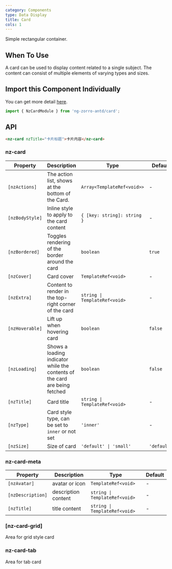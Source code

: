 ```yaml
---
category: Components
type: Data Display
title: Card
cols: 1
---
```


Simple rectangular container.

## When To Use

A card can be used to display content related to a single subject. The content can consist of multiple elements of varying types and sizes.

## Import this Component Individually

You can get more detail [here](/docs/getting-started/en#import-a-component-individually).

```ts
import { NzCardModule } from 'ng-zorro-antd/card';
```

## API

```html
<nz-card nzTitle="卡片标题">卡片内容</nz-card>
```

### nz-card

| Property | Description | Type | Default |
| -------- | ----------- | ---- | ------- |
| `[nzActions]` | The action list, shows at the bottom of the Card. | `Array<TemplateRef<void>>` | - |
| `[nzBodyStyle]` | Inline style to apply to the card content | `{ [key: string]: string }` | - |
| `[nzBordered]` | Toggles rendering of the border around the card | `boolean` | `true` |
| `[nzCover]` | Card cover | `TemplateRef<void>` | - |
| `[nzExtra]` | Content to render in the top-right corner of the card | `string \| TemplateRef<void>` | - |
| `[nzHoverable]` | Lift up when hovering card | `boolean` | `false` |
| `[nzLoading]` | Shows a loading indicator while the contents of the card are being fetched | `boolean` | `false` |
| `[nzTitle]` | Card title | `string \| TemplateRef<void>` | - |
| `[nzType]` | Card style type, can be set to `inner` or not set | `'inner'` | - |
| `[nzSize]` | Size of card | `'default' \| 'small'` | `'default'` |


### nz-card-meta

| Property | Description | Type | Default |
| -------- | ----------- | ---- | ------- |
| `[nzAvatar]` | avatar or icon | `TemplateRef<void>` | - |
| `[nzDescription]` | description content | `string \| TemplateRef<void>` | - |
| `[nzTitle]` | title content | `string \| TemplateRef<void>` | - |

### [nz-card-grid]
Area for grid style card

### nz-card-tab
Area for tab card
